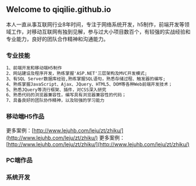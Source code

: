## Welcome to qiqilie.github.io

本人一直从事互联网行业8年时间，专注于网络系统开发，h5制作，前端开发等领域工作，对移动互联网有独到见解，参与过大小项目数百个，有较强的实战经验和专业能力，良好的团队合作精神和沟通能力。

### 专业技能

```markdown
1、前端开发和移动端H5制作
2、网站建设及程序开发，熟练掌握'ASP.NET'三层架构及MVC开发模式; 
3、有SQL Server数据库经验,熟练掌握SQL语句，熟悉存储过程、触发器的编写; 
4、熟练掌握JavaScript、Ajax、JQuery、HTML5、DOM等各种Web前端开发技术； 
5、熟悉JQuery等流行框架、插件，对CSS深入研究 
6、熟悉代码的浏览器兼容性，编写具有浏览器兼容性的代码； 
7、具备良好的团队协作精神，以及较强的学习能力
```

### 移动端H5作品
更多案例：[http://www.lejuhb.com/leju/zt/zhiku/](http://www.lejuhb.com/leju/zt/zhiku/)
更多案例：[http://www.lejuhb.com/leju/zt/zhiku/](http://www.lejuhb.com/leju/zt/zhiku/)

### PC端作品


### 系统开发
